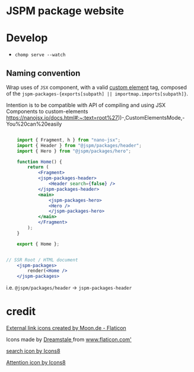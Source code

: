# JSPM package website

# Develop
- `chomp serve --watch`

## Naming convention

Wrap uses of `JSX` component, with a valid [custom element](https://html.spec.whatwg.org/multipage/custom-elements.html#valid-custom-element-name) tag, composed of the `jspm-packages-{exports[subpath] || importmap.imports[subpath]}`.

Intention is to be compatible with API of compiling and using JSX Components to custom-elements
https://nanojsx.io/docs.html#:~:text=root%27))-,CustomElementsMode,-You%20can%20easily

```jsx

    import { Fragment, h } from "nano-jsx";
    import { Header } from "@jspm/packages/header";
    import { Hero } from "@jspm/packages/hero";

    function Home() {
        return (
            <Fragment>
            <jspm-packages-header>
                <Header search={false} />
            </jspm-packages-header>
            <main>
                <jspm-packages-hero>
                <Hero />
                </jspm-packages-hero>
            </main>
            </Fragment>
        );
    }

    export { Home };


// SSR Root / HTML document 
    <jspm-packages>
        render(<Home />
    </jspm-packages>
```
i.e. `@jspm/packages/header` -> `jspm-packages-header`
# credit

<a href="https://www.flaticon.com/free-icons/external-link" title="external link icons">External link icons created by Moon.de - Flaticon</a>

<div> Icons made by <a href="https://www.flaticon.com/authors/dreamstale" title="Dreamstale"> Dreamstale </a> from <a href="https://www.flaticon.com/" title="Flaticon">www.flaticon.com'</a></div>

<a target="_blank" href="https://icons8.com/icon/MDa4sU5BjhXS/search">search icon by Icons8</a>

<a href="https://icons8.com/icon/VXAuXEQhsYSM/attention">Attention icon by Icons8</a>